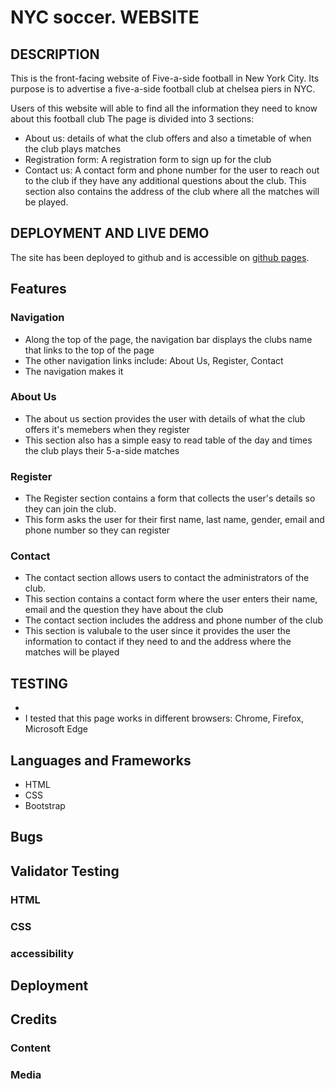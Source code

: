 # NYC soccer. WEBSITE

## DESCRIPTION

This is the front-facing website of Five-a-side football in New York City. Its purpose is to advertise a five-a-side football club at chelsea piers in NYC.

Users of this website will able to find all the information they need to know about this football club
The page is divided into 3 sections:

-   About us: details of what the club offers and also a timetable of when the club plays matches
-   Registration form: A registration form to sign up for the club
-   Contact us: A contact form and phone number for the user to reach out to the club if they have any additional      questions about the club. This section also contains the address of the club where all the matches will be played.


## DEPLOYMENT AND LIVE DEMO

The site has been deployed to github and is accessible on [github pages]( https://jcurran1289.github.io/PP1-FiveASideNYC/).

## Features

### Navigation

-  Along the top of the page, the navigation bar displays the clubs name that links to the top of the page 
-  The other navigation links include: About Us, Register, Contact
-  The navigation makes it

### About Us
- The about us section provides the user with details of what the club offers it's memebers when they register
- This section also has a simple easy to read table of the day and times the club plays their 5-a-side matches

### Register
- The Register section contains a form that collects the user's details so they can join the club.
- This form asks the user for their first name, last name, gender, email and phone number so they can register

### Contact
- The contact section allows users to contact the administrators of the club. 
- This section contains a contact form where the user enters their name, email and the question they have about the club
- The contact section includes the address and phone number of the club
- This section is valubale to the user since it provides the user the information to contact if they need to and the address where the matches will be played

## TESTING

-
- I tested that this page works in different browsers: Chrome, Firefox, Microsoft Edge 

## Languages and Frameworks

-   HTML
-   CSS
-   Bootstrap

## Bugs


## Validator Testing
### HTML
### CSS
### accessibility


## Deployment
## Credits
### Content
### Media